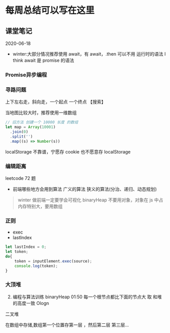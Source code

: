 # 每周总结可以写在这里

## 课堂笔记

2020-06-18

- winter:大部分情况推荐使用 await，有 await，.then 可以不用
  运行时的语法 I think await 是 promise 的语法
### Promise异步编程

### 寻路问题

上下左右走，斜向走，一个起点 一个终点
【搜索】

当地图比较大时，推荐使用一维数组

```js
// 旧方法 创建一个 10000 长度 的数组
let map = Array(10001)
  .join(0)
  .split('')
  .map((s) => Number(s))
```

localStorage 不靠谱，宁愿存 cookie 也不愿意存 localStorage

### 编辑距离

leetcode 72 题

- 前端哪些地方会用到算法
  广义的算法
  狭义的算法(分治、递归、动态规划)

> winter 做前端一定要学会可视化
> binaryHeap 不要用对象，对象在 js 中占内存特别大，要用数组

### 正则

- exec
- lastIndex

```js
let lastIndex = 0;
let token;
do{
    token = inputElement.exec(source);
    console.log(token);
}
```
### 大顶堆
2. 编程与算法训练 binaryHeap 01:50
每一个根节点都比下面的节点大
取 和堆的高度一致 Ologn

二叉堆

在数组中存储,数组第一个位置存第一层 ，然后第二层 第三层...